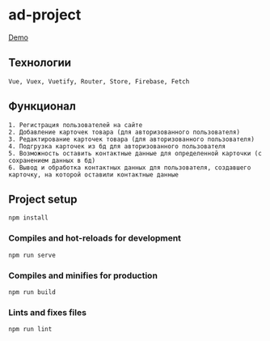 # ad-project

[Demo](http://natalia-malnova.ru/vue-ad/)


## Технологии

    Vue, Vuex, Vuetify, Router, Store, Firebase, Fetch

## Функционал

    1. Регистрация пользователей на сайте
    2. Добавление карточек товара (для авторизованного пользователя)
    3. Редактирование карточек товара (для авторизованного пользователя)
    4. Подгрузка карточек из бд для авторизованного пользователя
    5. Возможность оставить контактные данные для определенной карточки (с сохранением данных в бд) 
    6. Вывод и обработка контактных данных для пользователя, создавшего карточку, на которой оставили контактные данные

## Project setup
```
npm install
```

### Compiles and hot-reloads for development
```
npm run serve
```

### Compiles and minifies for production
```
npm run build
```

### Lints and fixes files
```
npm run lint
```

